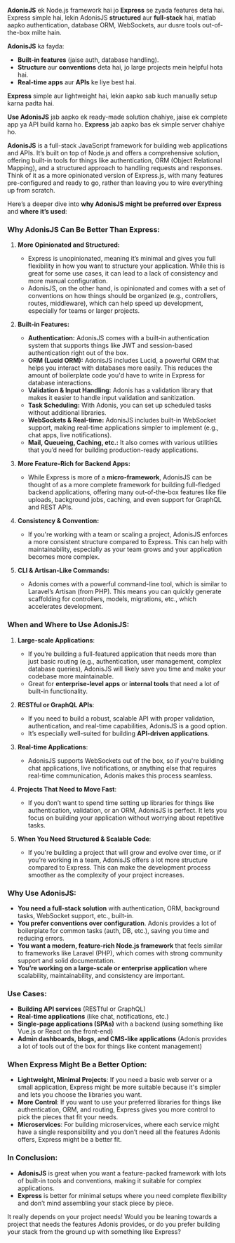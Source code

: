 **AdonisJS** ek Node.js framework hai jo **Express** se zyada features deta hai. Express simple hai, lekin AdonisJS **structured** aur **full-stack** hai, matlab aapko authentication, database ORM, WebSockets, aur dusre tools out-of-the-box milte hain.

**AdonisJS** ka fayda:

* **Built-in features** (jaise auth, database handling).
* **Structure** aur **conventions** deta hai, jo large projects mein helpful hota hai.
* **Real-time apps** aur **APIs** ke liye best hai.

**Express** simple aur lightweight hai, lekin aapko sab kuch manually setup karna padta hai.

**Use AdonisJS** jab aapko ek ready-made solution chahiye, jaise ek complete app ya API build karna ho. **Express** jab aapko bas ek simple server chahiye ho.


**AdonisJS** is a full-stack JavaScript framework for building web applications and APIs. It’s built on top of Node.js and offers a comprehensive solution, offering built-in tools for things like authentication, ORM (Object Relational Mapping), and a structured approach to handling requests and responses. Think of it as a more opinionated version of Express.js, with many features pre-configured and ready to go, rather than leaving you to wire everything up from scratch.

Here’s a deeper dive into **why AdonisJS might be preferred over Express** and **where it’s used**:

### Why AdonisJS Can Be Better Than Express:

1. **More Opinionated and Structured:**

   * Express is unopinionated, meaning it’s minimal and gives you full flexibility in how you want to structure your application. While this is great for some use cases, it can lead to a lack of consistency and more manual configuration.
   * AdonisJS, on the other hand, is opinionated and comes with a set of conventions on how things should be organized (e.g., controllers, routes, middleware), which can help speed up development, especially for teams or larger projects.

2. **Built-in Features:**

   * **Authentication:** AdonisJS comes with a built-in authentication system that supports things like JWT and session-based authentication right out of the box.
   * **ORM (Lucid ORM):** AdonisJS includes Lucid, a powerful ORM that helps you interact with databases more easily. This reduces the amount of boilerplate code you'd have to write in Express for database interactions.
   * **Validation & Input Handling:** Adonis has a validation library that makes it easier to handle input validation and sanitization.
   * **Task Scheduling:** With Adonis, you can set up scheduled tasks without additional libraries.
   * **WebSockets & Real-time:** AdonisJS includes built-in WebSocket support, making real-time applications simpler to implement (e.g., chat apps, live notifications).
   * **Mail, Queueing, Caching, etc.:** It also comes with various utilities that you’d need for building production-ready applications.

3. **More Feature-Rich for Backend Apps:**

   * While Express is more of a **micro-framework**, AdonisJS can be thought of as a more complete framework for building full-fledged backend applications, offering many out-of-the-box features like file uploads, background jobs, caching, and even support for GraphQL and REST APIs.

4. **Consistency & Convention:**

   * If you're working with a team or scaling a project, AdonisJS enforces a more consistent structure compared to Express. This can help with maintainability, especially as your team grows and your application becomes more complex.

5. **CLI & Artisan-Like Commands:**

   * Adonis comes with a powerful command-line tool, which is similar to Laravel’s Artisan (from PHP). This means you can quickly generate scaffolding for controllers, models, migrations, etc., which accelerates development.

### When and Where to Use AdonisJS:

1. **Large-scale Applications**:

   * If you’re building a full-featured application that needs more than just basic routing (e.g., authentication, user management, complex database queries), AdonisJS will likely save you time and make your codebase more maintainable.
   * Great for **enterprise-level apps** or **internal tools** that need a lot of built-in functionality.

2. **RESTful or GraphQL APIs**:

   * If you need to build a robust, scalable API with proper validation, authentication, and real-time capabilities, AdonisJS is a good option.
   * It’s especially well-suited for building **API-driven applications**.

3. **Real-time Applications**:

   * AdonisJS supports WebSockets out of the box, so if you're building chat applications, live notifications, or anything else that requires real-time communication, Adonis makes this process seamless.

4. **Projects That Need to Move Fast**:

   * If you don’t want to spend time setting up libraries for things like authentication, validation, or an ORM, AdonisJS is perfect. It lets you focus on building your application without worrying about repetitive tasks.

5. **When You Need Structured & Scalable Code**:

   * If you're building a project that will grow and evolve over time, or if you’re working in a team, AdonisJS offers a lot more structure compared to Express. This can make the development process smoother as the complexity of your project increases.

### Why Use AdonisJS:

* **You need a full-stack solution** with authentication, ORM, background tasks, WebSocket support, etc., built-in.
* **You prefer conventions over configuration**. Adonis provides a lot of boilerplate for common tasks (auth, DB, etc.), saving you time and reducing errors.
* **You want a modern, feature-rich Node.js framework** that feels similar to frameworks like Laravel (PHP), which comes with strong community support and solid documentation.
* **You’re working on a large-scale or enterprise application** where scalability, maintainability, and consistency are important.

### Use Cases:

* **Building API services** (RESTful or GraphQL)
* **Real-time applications** (like chat, notifications, etc.)
* **Single-page applications (SPAs)** with a backend (using something like Vue.js or React on the front-end)
* **Admin dashboards, blogs, and CMS-like applications** (Adonis provides a lot of tools out of the box for things like content management)

### When Express Might Be a Better Option:

* **Lightweight, Minimal Projects**: If you need a basic web server or a small application, Express might be more suitable because it's simpler and lets you choose the libraries you want.
* **More Control**: If you want to use your preferred libraries for things like authentication, ORM, and routing, Express gives you more control to pick the pieces that fit your needs.
* **Microservices**: For building microservices, where each service might have a single responsibility and you don’t need all the features Adonis offers, Express might be a better fit.

### In Conclusion:

* **AdonisJS** is great when you want a feature-packed framework with lots of built-in tools and conventions, making it suitable for complex applications.
* **Express** is better for minimal setups where you need complete flexibility and don’t mind assembling your stack piece by piece.

It really depends on your project needs! Would you be leaning towards a project that needs the features Adonis provides, or do you prefer building your stack from the ground up with something like Express?
